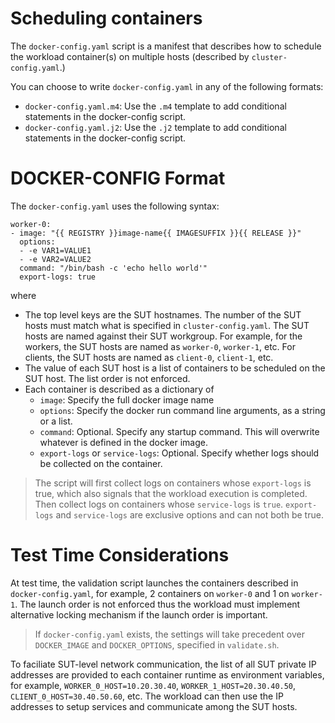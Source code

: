 
# Scheduling containers

The `docker-config.yaml` script is a manifest that describes how to schedule the workload container(s) on multiple hosts (described by `cluster-config.yaml`.) 

You can choose to write `docker-config.yaml` in any of the following formats:
- `docker-config.yaml.m4`: Use the `.m4` template to add conditional statements in the docker-config script.  
- `docker-config.yaml.j2`: Use the `.j2` template to add conditional statements in the docker-config script.  

# DOCKER-CONFIG Format

The `docker-config.yaml` uses the following syntax:

```
worker-0:
- image: "{{ REGISTRY }}image-name{{ IMAGESUFFIX }}{{ RELEASE }}"
  options:
  - -e VAR1=VALUE1
  - -e VAR2=VALUE2
  command: "/bin/bash -c 'echo hello world'"
  export-logs: true
```
where
- The top level keys are the SUT hostnames. The number of the SUT hosts must match what is specified in `cluster-config.yaml`. The SUT hosts are named against their SUT workgroup. For example, for the workers, the SUT hosts are named as `worker-0`, `worker-1`, etc. For clients, the SUT hosts are named as `client-0`, `client-1`, etc.  
- The value of each SUT host is a list of containers to be scheduled on the SUT host. The list order is not enforced.  
- Each container is described as a dictionary of
  - `image`: Specify the full docker image name
  - `options`: Specify the docker run command line arguments, as a string or a list.
  - `command`: Optional. Specify any startup command. This will overwrite whatever is defined in the docker image.
  - `export-logs` or `service-logs`: Optional. Specify whether logs should be collected on the container.

> The script will first collect logs on containers whose `export-logs` is true, which also signals that the workload execution is completed. Then collect logs on containers whose `service-logs` is `true`. `export-logs` and `service-logs` are exclusive options and can not both be true.

# Test Time Considerations

At test time, the validation script launches the containers described in `docker-config.yaml`, for example, 2 containers on `worker-0` and 1 on `worker-1`. The launch order is not enforced thus the workload must implement alternative locking mechanism if the launch order is important.  

> If `docker-config.yaml` exists, the settings will take precedent over `DOCKER_IMAGE` and `DOCKER_OPTIONS`, specified in `validate.sh`.   

To faciliate SUT-level network communication, the list of all SUT private IP addresses are provided to each container runtime as environment variables, for example, `WORKER_0_HOST=10.20.30.40`, `WORKER_1_HOST=20.30.40.50`, `CLIENT_0_HOST=30.40.50.60`, etc. The workload can then use the IP addresses to setup services and communicate among the SUT hosts.  

